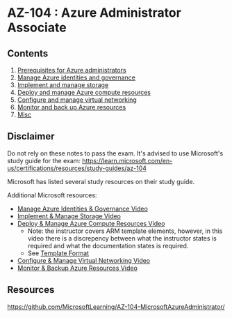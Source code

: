 # AZ-104 : Azure Administrator Associate

## Contents

1. [Prerequisites for Azure administrators](https://github.com/tur11ng/AZ-104-Study-Notes/blob/main/0.%20Prerequisites%20for%20Azure%20administrators.md)
2. [Manage Azure identities and governance](https://github.com/tur11ng/AZ-104-Study-Notes/blob/main/1.%20Manage%20Azure%20identities%20and%20governance.md)
3. [Implement and manage storage](https://github.com/tur11ng/AZ-104-Study-Notes/blob/main/2.%20Implement%20and%20manage%20storage.md)
4. [Deploy and manage Azure compute resources](https://github.com/tur11ng/AZ-104-Study-Notes/blob/main/3.%20Deploy%20and%20manage%20Azure%20compute%20resources.md)
5. [Configure and manage virtual networking](https://github.com/tur11ng/AZ-104-Study-Notes/blob/main/4.%20Configure%20and%20manage%20virtual%20networking.md)
6. [Monitor and back up Azure resources](https://github.com/tur11ng/AZ-104-Study-Notes/blob/main/5.%20Monitor%20and%20back%20up%20Azure%20resources.md)
7. [Misc](https://github.com/tur11ng/AZ-104-Study-Notes/blob/main/6.%20Misc.md)

## Disclaimer

Do not rely on these notes to pass the exam. It's advised to use Microsoft's study guide for the exam: https://learn.microsoft.com/en-us/certifications/resources/study-guides/az-104

Microsoft has listed several study resources on their study guide.

Additional Microsoft resources:

* [Manage Azure Identities & Governance Video](https://learn.microsoft.com/en-us/shows/exam-readiness-zone/preparing-for-az-104-manage-azure-identities-and-governance-1-of-5)
* [Implement & Manage Storage Video](https://learn.microsoft.com/en-us/shows/exam-readiness-zone/preparing-for-az-104-implement-and-manage-storage-2-of-5)
* [Deploy & Manage Azure Compute Resources Video](https://learn.microsoft.com/en-us/shows/exam-readiness-zone/preparing-for-az-104-deploy-and-manage-azure-compute-resources-3-of-5)
  * Note: the instructor covers ARM template elements, however, in this video there is a discrepency between what the instructor states is required and what the documentation states is required.
  * See [Template Format](https://learn.microsoft.com/en-us/azure/azure-resource-manager/templates/syntax#template-format)
* [Configure & Manage Virtual Networking Video](https://learn.microsoft.com/en-us/shows/exam-readiness-zone/preparing-for-az-104-configure-and-manage-virtual-networking-4-of-5)
* [Monitor & Backup Azure Resources Video](https://learn.microsoft.com/en-us/shows/exam-readiness-zone/preparing-for-az-104-monitor-and-maintain-azure-resources-5-of-5)

## Resources

https://github.com/MicrosoftLearning/AZ-104-MicrosoftAzureAdministrator/
